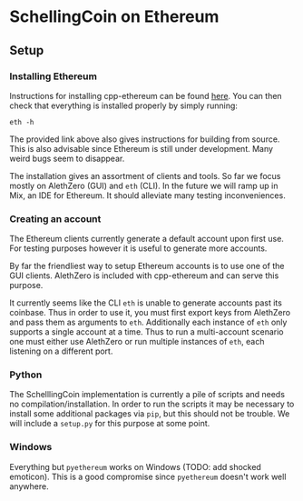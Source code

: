 # SchellingCoin on Ethereum

## Setup

### Installing Ethereum
Instructions for installing cpp-ethereum can be found [here](https://github.com/ethereum/cpp-ethereum/wiki/Installing%20Clients). 
You can then check that everything is installed properly by simply running:

```
eth -h
```

The provided link above also gives instructions for building from source. This is also advisable since Ethereum is still under development. Many weird bugs seem to disappear.

The installation gives an assortment of clients and tools. So far we focus mostly on AlethZero (GUI) and `eth` (CLI).
In the future we will ramp up in Mix, an IDE for Ethereum. It should alleviate many testing inconveniences.

### Creating an account
The Ethereum clients currently generate a default account upon first use.
For testing purposes however it is useful to generate more accounts.

By far the friendliest way to setup Ethereum accounts is to use one of the GUI clients.
AlethZero is included with cpp-ethereum and can serve this purpose.

It currently seems like the CLI `eth` is unable to generate accounts past its coinbase.
Thus in order to use it, you must first export keys from AlethZero and pass them as arguments to `eth`.
Additionally each instance of `eth` only supports a single account at a time. Thus to run a multi-account scenario one must either use AlethZero or run multiple instances of `eth`, each listening on a different port.

### Python
The SchelllingCoin implementation is currently a pile of scripts and needs no compilation/installation.
In order to run the scripts it may be necessary to install some additional packages via `pip`, but this should not be trouble. We will include a `setup.py` for this purpose at some point.

### Windows
Everything but `pyethereum` works on Windows (TODO: add shocked emoticon). This is a good compromise since `pyethereum` doesn't work well anywhere.
